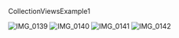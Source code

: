 CollectionViewsExample1


![IMG_0139](https://user-images.githubusercontent.com/27955299/59425553-cac52d80-8df3-11e9-97a5-c8e571417413.jpg)
![IMG_0140](https://user-images.githubusercontent.com/27955299/59425571-d7498600-8df3-11e9-90e5-a8f4a5fa80b2.jpg)
![IMG_0141](https://user-images.githubusercontent.com/27955299/59425587-dfa1c100-8df3-11e9-9d78-0faed455670b.jpg)
![IMG_0142](https://user-images.githubusercontent.com/27955299/59425605-e92b2900-8df3-11e9-9e68-29c91de04dd3.jpg)
